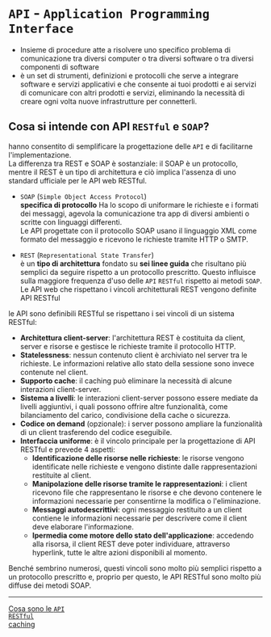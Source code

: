 # `API` - `Application Programming Interface`
- Insieme di procedure atte a risolvere uno specifico problema di comunicazione tra diversi computer o tra diversi software o tra diversi componenti di software
- è un set di strumenti, definizioni e protocolli che serve a integrare software e servizi applicativi e che consente ai tuoi prodotti e ai servizi di comunicare con altri prodotti e servizi, eliminando la necessità di creare ogni volta nuove infrastrutture per connetterli.


## Cosa si intende con API `RESTful` e `SOAP`?
hanno consentito di semplificare la progettazione delle `API` e di facilitarne l'implementazione.  
La differenza tra REST e SOAP è sostanziale: il SOAP è un protocollo, mentre il REST è un tipo di architettura e ciò implica l'assenza di uno standard ufficiale per le API web RESTful.

- `SOAP` (`Simple Object Access Protocol`)  
**specifica di protocollo** Ha lo scopo di uniformare le richieste e i formati dei messaggi, agevola la comunicazione tra app di diversi ambienti o scritte con linguaggi differenti.  
Le API progettate con il protocollo SOAP usano il linguaggio XML come formato del messaggio e ricevono le richieste tramite HTTP o SMTP.  

- `REST` (`Representational State Transfer`)  
è un **tipo di architettura** fondato su **sei linee guida** che risultano più semplici da seguire rispetto a un protocollo prescritto. Questo influisce sulla maggiore frequenza d'uso delle `API` `RESTful` rispetto ai metodi `SOAP`.  
Le API web che rispettano i vincoli architetturali REST vengono definite API RESTful

le API sono definibili RESTful se rispettano i sei vincoli di un sistema RESTful:
- **Architettura client-server**: l'architettura REST è costituita da client, server e risorse e gestisce le richieste tramite il protocollo HTTP.
- **Statelessness**: nessun contenuto client è archiviato nel server tra le richieste. Le informazioni relative allo stato della sessione sono invece contenute nel client.
- **Supporto cache**: il caching può eliminare la necessità di alcune interazioni client-server.
- **Sistema a livelli**: le interazioni client-server possono essere mediate da livelli aggiuntivi, i quali possono offrire altre funzionalità, come bilanciamento del carico, condivisione della cache o sicurezza.
- **Codice on demand** (opzionale): i server possono ampliare la funzionalità di un client trasferendo del codice eseguibile.
- **Interfaccia uniforme**: è il vincolo principale per la progettazione di API RESTful e prevede 4 aspetti:
    - **Identificazione delle risorse nelle richieste**: le risorse vengono identificate nelle richieste e vengono distinte dalle rappresentazioni restituite al client.
    - **Manipolazione delle risorse tramite le rappresentazioni**: i client ricevono file che rappresentano le risorse e che devono contenere le informazioni necessarie per consentirne la modifica o l'eliminazione.
    - **Messaggi autodescrittivi**: ogni messaggio restituito a un client contiene le informazioni necessarie per descrivere come il client deve elaborare l'informazione.
    - **Ipermedia come motore dello stato dell'applicazione**: accedendo alla risorsa, il client REST deve poter individuare, attraverso hyperlink, tutte le altre azioni disponibili al momento.

Benché sembrino numerosi, questi vincoli sono molto più semplici rispetto a un protocollo prescritto e, proprio per questo, le API RESTful sono molto più diffuse dei metodi SOAP.

---
[Cosa sono le `API`](https://www.redhat.com/it/topics/api)  
[`RESTful`](https://www.redhat.com/it/topics/api/what-are-application-programming-interfaces#api-soap-e-rest)  
[caching](https://aws.amazon.com/it/caching/)